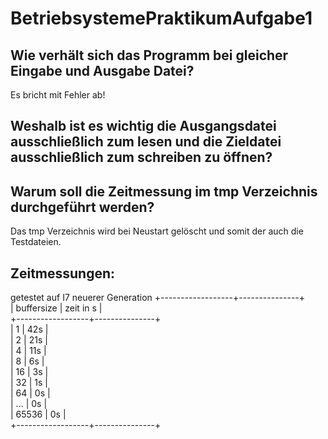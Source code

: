 # BetriebsystemePraktikumAufgabe1

## Wie verhält sich das Programm bei gleicher Eingabe und Ausgabe Datei?
Es bricht mit Fehler ab!

## Weshalb ist es wichtig die Ausgangsdatei ausschließlich zum lesen und die Zieldatei ausschließlich zum schreiben zu öffnen?

## Warum soll die Zeitmessung im tmp Verzeichnis durchgeführt werden?
Das tmp Verzeichnis wird bei Neustart gelöscht und somit der auch die Testdateien.

## Zeitmessungen:
getestet auf I7 neuerer Generation
+------------------+---------------+  
| buffersize       | zeit in s     |  
+------------------+---------------+  
| 1                | 42s           |  
| 2                | 21s           |  
| 4                | 11s           |  
| 8                | 6s            |  
| 16               | 3s            |  
| 32               | 1s            |  
| 64               | 0s            |  
| ...              | 0s            |  
| 65536            | 0s            |  
+------------------+---------------+  
